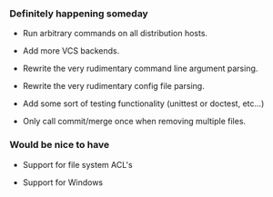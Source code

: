 ### Definitely happening someday ###

  * Run arbitrary commands on all distribution hosts.

  * Add more VCS backends.

  * Rewrite the very rudimentary command line argument parsing.

  * Rewrite the very rudimentary config file parsing.

  * Add some sort of testing functionality (unittest or doctest, etc...)

  * Only call commit/merge once when removing multiple files.

### Would be nice to have ###

  * Support for file system ACL's

  * Support for Windows